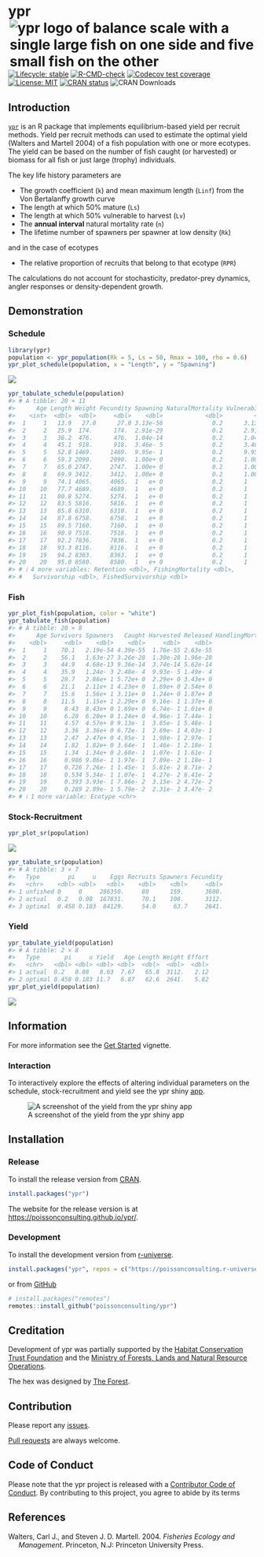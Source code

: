
<!-- README.md is generated from README.Rmd. Please edit that file -->

# ypr <img src="man/figures/logo.png" align="right" alt="ypr logo of balance scale with a single large fish on one side and five small fish on the other" />

<!-- badges: start -->

[![Lifecycle:
stable](https://img.shields.io/badge/lifecycle-stable-brightgreen.svg)](https://lifecycle.r-lib.org/articles/stages.html#stable)
[![R-CMD-check](https://github.com/poissonconsulting/ypr/actions/workflows/R-CMD-check.yaml/badge.svg)](https://github.com/poissonconsulting/ypr/actions/workflows/R-CMD-check.yaml)
[![Codecov test
coverage](https://codecov.io/gh/poissonconsulting/ypr/graph/badge.svg)](https://app.codecov.io/gh/poissonconsulting/ypr)
[![License:
MIT](https://img.shields.io/badge/License-MIT-green.svg)](https://opensource.org/license/mit/)
[![CRAN
status](https://www.r-pkg.org/badges/version/ypr)](https://cran.r-project.org/package=ypr)
![CRAN Downloads](http://cranlogs.r-pkg.org/badges/ypr)
<!-- badges: end -->

## Introduction

[`ypr`](https://github.com/poissonconsulting/ypr) is an R package that
implements equilibrium-based yield per recruit methods. Yield per
recruit methods can used to estimate the optimal yield (Walters and
Martell 2004) of a fish population with one or more ecotypes. The yield
can be based on the number of fish caught (or harvested) or biomass for
all fish or just large (trophy) individuals.

The key life history parameters are

- The growth coefficient (`k`) and mean maximum length (`Linf`) from the
  Von Bertalanffy growth curve
- The length at which 50% mature (`Ls`)
- The length at which 50% vulnerable to harvest (`Lv`)
- The **annual interval** natural mortality rate (`n`)
- The lifetime number of spawners per spawner at low density (`Rk`)

and in the case of ecotypes

- The relative proportion of recruits that belong to that ecotype
  (`RPR`)

The calculations do not account for stochasticity, predator-prey
dynamics, angler responses or density-dependent growth.

## Demonstration

### Schedule

``` r
library(ypr)
population <- ypr_population(Rk = 5, Ls = 50, Rmax = 100, rho = 0.6)
ypr_plot_schedule(population, x = "Length", y = "Spawning")
```

![](man/figures/README-unnamed-chunk-1-1.png)<!-- -->

``` r
ypr_tabulate_schedule(population)
#> # A tibble: 20 × 11
#>      Age Length Weight Fecundity Spawning NaturalMortality Vulnerability
#>    <int>  <dbl>  <dbl>     <dbl>    <dbl>            <dbl>         <dbl>
#>  1     1   13.9   27.0      27.0 3.13e-56              0.2      3.13e-56
#>  2     2   25.9  174.      174.  2.91e-29              0.2      2.91e-29
#>  3     3   36.2  476.      476.  1.04e-14              0.2      1.04e-14
#>  4     4   45.1  918.      918.  3.46e- 5              0.2      3.46e- 5
#>  5     5   52.8 1469.     1469.  9.95e- 1              0.2      9.95e- 1
#>  6     6   59.3 2090.     2090.  1.00e+ 0              0.2      1.00e+ 0
#>  7     7   65.0 2747.     2747.  1.00e+ 0              0.2      1.00e+ 0
#>  8     8   69.9 3412.     3412.  1.00e+ 0              0.2      1.00e+ 0
#>  9     9   74.1 4065.     4065.  1   e+ 0              0.2      1   e+ 0
#> 10    10   77.7 4689.     4689.  1   e+ 0              0.2      1   e+ 0
#> 11    11   80.8 5274.     5274.  1   e+ 0              0.2      1   e+ 0
#> 12    12   83.5 5816.     5816.  1   e+ 0              0.2      1   e+ 0
#> 13    13   85.8 6310.     6310.  1   e+ 0              0.2      1   e+ 0
#> 14    14   87.8 6758.     6758.  1   e+ 0              0.2      1   e+ 0
#> 15    15   89.5 7160.     7160.  1   e+ 0              0.2      1   e+ 0
#> 16    16   90.9 7518.     7518.  1   e+ 0              0.2      1   e+ 0
#> 17    17   92.2 7836.     7836.  1   e+ 0              0.2      1   e+ 0
#> 18    18   93.3 8116.     8116.  1   e+ 0              0.2      1   e+ 0
#> 19    19   94.2 8363.     8363.  1   e+ 0              0.2      1   e+ 0
#> 20    20   95.0 8580.     8580.  1   e+ 0              0.2      1   e+ 0
#> # ℹ 4 more variables: Retention <dbl>, FishingMortality <dbl>,
#> #   Survivorship <dbl>, FishedSurvivorship <dbl>
```

### Fish

``` r
ypr_plot_fish(population, color = "white")
ypr_tabulate_fish(population)
#> # A tibble: 20 × 8
#>      Age Survivors Spawners   Caught Harvested Released HandlingMortalities
#>    <dbl>     <dbl>    <dbl>    <dbl>     <dbl>    <dbl>               <dbl>
#>  1     1    70.1   2.19e-54 4.39e-55  1.76e-55 2.63e-55                   0
#>  2     2    56.1   1.63e-27 3.26e-28  1.30e-28 1.96e-28                   0
#>  3     3    44.9   4.68e-13 9.36e-14  3.74e-14 5.62e-14                   0
#>  4     4    35.9   1.24e- 3 2.48e- 4  9.93e- 5 1.49e- 4                   0
#>  5     5    28.7   2.86e+ 1 5.72e+ 0  2.29e+ 0 3.43e+ 0                   0
#>  6     6    21.1   2.11e+ 1 4.23e+ 0  1.69e+ 0 2.54e+ 0                   0
#>  7     7    15.6   1.56e+ 1 3.11e+ 0  1.24e+ 0 1.87e+ 0                   0
#>  8     8    11.5   1.15e+ 1 2.29e+ 0  9.16e- 1 1.37e+ 0                   0
#>  9     9     8.43  8.43e+ 0 1.69e+ 0  6.74e- 1 1.01e+ 0                   0
#> 10    10     6.20  6.20e+ 0 1.24e+ 0  4.96e- 1 7.44e- 1                   0
#> 11    11     4.57  4.57e+ 0 9.13e- 1  3.65e- 1 5.48e- 1                   0
#> 12    12     3.36  3.36e+ 0 6.72e- 1  2.69e- 1 4.03e- 1                   0
#> 13    13     2.47  2.47e+ 0 4.95e- 1  1.98e- 1 2.97e- 1                   0
#> 14    14     1.82  1.82e+ 0 3.64e- 1  1.46e- 1 2.18e- 1                   0
#> 15    15     1.34  1.34e+ 0 2.68e- 1  1.07e- 1 1.61e- 1                   0
#> 16    16     0.986 9.86e- 1 1.97e- 1  7.89e- 2 1.18e- 1                   0
#> 17    17     0.726 7.26e- 1 1.45e- 1  5.81e- 2 8.71e- 2                   0
#> 18    18     0.534 5.34e- 1 1.07e- 1  4.27e- 2 6.41e- 2                   0
#> 19    19     0.393 3.93e- 1 7.86e- 2  3.15e- 2 4.72e- 2                   0
#> 20    20     0.289 2.89e- 1 5.79e- 2  2.31e- 2 3.47e- 2                   0
#> # ℹ 1 more variable: Ecotype <chr>
```

### Stock-Recruitment

``` r
ypr_plot_sr(population)
```

![](man/figures/README-unnamed-chunk-3-1.png)<!-- -->

``` r
ypr_tabulate_sr(population)
#> # A tibble: 3 × 7
#>   Type        pi     u    Eggs Recruits Spawners Fecundity
#>   <chr>    <dbl> <dbl>   <dbl>    <dbl>    <dbl>     <dbl>
#> 1 unfished 0     0     286350.     80      159.      3600.
#> 2 actual   0.2   0.08  167831.     70.1    108.      3112.
#> 3 optimal  0.458 0.183  84129.     54.0     63.7     2641.
```

### Yield

``` r
ypr_tabulate_yield(population)
#> # A tibble: 2 × 8
#>   Type       pi     u Yield   Age Length Weight Effort
#>   <chr>   <dbl> <dbl> <dbl> <dbl>  <dbl>  <dbl>  <dbl>
#> 1 actual  0.2   0.08   8.63  7.67   65.8  3112.   2.12
#> 2 optimal 0.458 0.183 11.7   6.87   62.6  2641.   5.82
ypr_plot_yield(population)
```

![](man/figures/README-unnamed-chunk-4-1.png)<!-- -->

## Information

For more information see the [Get
Started](https://poissonconsulting.github.io/ypr/articles/ypr.html)
vignette.

### Interaction

To interactively explore the effects of altering individual parameters
on the schedule, stock-recruitment and yield see the ypr shiny
[app](https://poissonconsulting.shinyapps.io/shinyypr/).

<figure>
<img src="man/figures/yield.png"
alt="A screenshot of the yield from the ypr shiny app" />
<figcaption aria-hidden="true">A screenshot of the yield from the ypr
shiny app</figcaption>
</figure>

## Installation

### Release

To install the release version from
[CRAN](https://CRAN.R-project.org/package=ypr).

``` r
install.packages("ypr")
```

The website for the release version is at
<https://poissonconsulting.github.io/ypr/>.

### Development

To install the development version from
[r-universe](https://bcgov.r-universe.dev/ssdtools).

``` r
install.packages("ypr", repos = c("https://poissonconsulting.r-universe.dev", "https://cloud.r-project.org"))
```

or from [GitHub](https://github.com/poissonconsulting/ypr)

``` r
# install.packages("remotes")
remotes::install_github("poissonconsulting/ypr")
```

## Creditation

Development of ypr was partially supported by the [Habitat Conservation
Trust Foundation](https://www.poissonconsulting.ca/orgs/hctf.html) and
the [Ministry of Forests, Lands and Natural Resource
Operations](https://www.poissonconsulting.ca/orgs/mflnro.html).

The hex was designed by [The Forest](https://www.theforest.ca).

## Contribution

Please report any
[issues](https://github.com/poissonconsulting/ypr/issues).

[Pull requests](https://github.com/poissonconsulting/ypr/pulls) are
always welcome.

## Code of Conduct

Please note that the ypr project is released with a [Contributor Code of
Conduct](https://contributor-covenant.org/version/2/0/CODE_OF_CONDUCT.html).
By contributing to this project, you agree to abide by its terms

## References

<div id="refs" class="references csl-bib-body hanging-indent"
entry-spacing="0">

<div id="ref-walters_fisheries_2004" class="csl-entry">

Walters, Carl J., and Steven J. D. Martell. 2004. *Fisheries Ecology and
Management*. Princeton, N.J: Princeton University Press.

</div>

</div>
